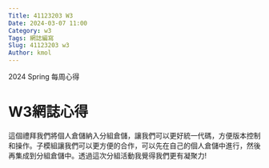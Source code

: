 ```yaml
---
Title: 41123203 W3
Date: 2024-03-07 11:00
Category: w3
Tags: 網誌編寫
Slug: 41123203 w3
Author: kmol
---
```


2024 Spring 每周心得

<!-- PELICAN_END_SUMMARY -->

# W3網誌心得
這個禮拜我們將個人倉儲納入分組倉儲，讓我們可以更好統一代碼，方便版本控制和操作。子模組讓我們可以更方便的合作，可以先在自己的個人倉儲中進行，然後再集成到分組倉儲中。透過這次分組活動我覺得我們更有凝聚力!